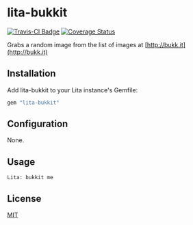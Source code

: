 # lita-bukkit

[![Travis-CI Badge](https://api.travis-ci.org/prsimp/lita-bukkit.png)](https://travis-ci.org/prsimp/lita-bukkit)
[![Coverage Status](https://coveralls.io/repos/prsimp/lita-bukkit/badge.png)](https://coveralls.io/r/prsimp/lita-bukkit)

Grabs a random image from the list of images at [http://bukk.it](http://bukk.it)

## Installation

Add lita-bukkit to your Lita instance's Gemfile:

``` ruby
gem "lita-bukkit"
```

## Configuration

None.

## Usage

```
Lita: bukkit me
```

## License

[MIT](http://opensource.org/licenses/MIT)
